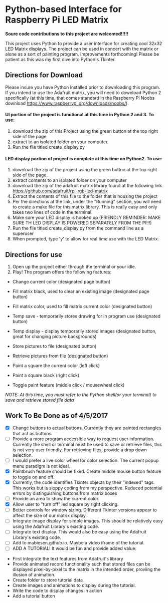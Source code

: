 # Python-based Interface for Raspberry Pi LED Matrix


**Soure code contributions to this project are welcomed!!!!!**

This project uses Python to provide a user interface for creating cool 32x32 LED Matrix displays.  The project can be used in concert with the matrix or alone as a sort of painting program.  Improvements forthcoming! Please be patient as this was my first dive into Python's Tkinter.

## Directions for Download

Please insure you have Python installed prior to downloading this program.  If you intend to use the Adafruit matrix, you will need to download Python 2 specifically (at this time, that comes standard in the Raspberry Pi Noobs download https://www.raspberrypi.org/downloads/noobs/).

#### UI portion of the project is functional at this time in Python 2 and 3.  To use:
1. download the zip of this Project using the green button at the top right side of the page.
2. extract to an isolated folder on your computer.
3. Run the file titled create_display.py

#### LED display portion of project is complete at this time on Python2.  To use:
1. download the zip of the project using the green button at the top right side of the page.
2. extract contents to an isolated folder on your computer
3. download the zip of the adafruit matrix library found at the following link https://github.com/adafruit/rpi-rgb-led-matrix
4. Extract the contents of this file to the folder that is housing the project
5. Per the directions at the link, under the "Running" section, you will need to create a make file for this matrix library.  This is really easy and only takes two lines of code in the terminal.
6. Make sure your LED display is hooked up (FRIENDLY REMINDER: MAKE SURE TH LED DISPLAY IS POWERED SEPARATELY FROM THE PI!!!)
7. Run the file titled create_display.py from the command line as a superuser
8. When prompted, type 'y' to allow for real time use with the LED Matrix.

## Directions for use
1. Open up the project either through the terminal or your idle.
2. Play! The program offers the following features:
* Change current color (designated page button)
* Fill matrix black, used to clear an existing image (designated page button)
* Fill matrix color, used to fill matrix current color (designated button)
* Temp save - temporarily stores drawing for in program use (designated button)
* Temp display - display temporarily stored images (designated button, great for changing picture backgrounds)
* Store pictures to file (designated button)
* Retrieve pictures from file (designated button)

* Paint a square the current color (left click)
* Paint a square black (right click)
* Toggle paint feature (middle click / mousewheel click)

*NOTE: At this time, you must refer to the Python shell(or your terminal) to save and retrieve stored file data*

## Work To Be Done as of 4/5/2017

- [x] Change buttons to actual buttons.  Currently they are painted rectangles that act as buttons.
- [ ] Provide a more program accessible way to request user information.  Currently the shell or terminal must be used to save or retrieve files, this is not very user friendly.  For retrieving files, provide a drop down selection.
- [ ] I would prefer a live color wheel for color selection.  The current popup menu paradigm is not ideal.
- [x] Paintbrush feature should be fixed.  Create middle mouse button feature to toggle on and off.
- [x] Currently, the code identifies Tkinter objects by their "indexed" tags.  This works but is sloppy coding from my perspective.  Reduced potential errors by distinguishing buttons from matrix boxes
- [ ] Provide an area to show the current color.
- [x] Allow user to "turn off" led square by right clicking.
- [ ] Better controls for window sizing.  Different Tkinter versions appear to affect the size of our matrix display.
- [ ] Integrate image display for simple images.  This should be relatively easy using the Adafruit Library's existing code.
- [ ] Integrate text display.  This would also be easy using the Adafruit Library's existing code.
- [ ] Add to mabiesen.github.io. Maybe a video iframe of the tutorial.
- [ ] ADD A TUTORIAL! It would be fun and provide added value:
* First integrate the text features from Adafruit's library
* Provide animated record functionality such that stored files can be displayed pixel-by-pixel to the matrix in the intended order, proviing the illusion of animation.
* Create folder to store tutorial data
* Create images and animations to display during the tutorial.
* Write the code to display changes in action
* Add a tutorial button

